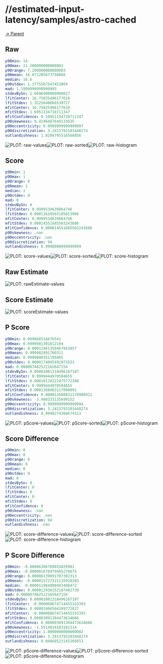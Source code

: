 
# //estimated-input-latency/samples/astro-cached

[→ Parent](../..)


## Raw


```yaml
p90min: 14
p90max: 21.200000000000003
p90range: 7.200000000000003
p90mean: 16.671205673758866
median: 16.6
p90stdev: 1.3775567547453869
mad: 1.1999999999999993
stdevBySn: 1.6696400000000027
lfitCenter: 16.75025496177618
lfitStdev: 1.3525048666539727
mfitCenter: 16.75025496177618
mfitStdev: 1.6951134718711347
mfitConfidence: 0.16951134718711347
p90skewness: 0.4246487649133635
p90eccentricity: 0.9999999999999997
p90discretization: 3.2413793103448274
outlandishness: 1.0284795516568856

```

![PLOT: raw-values](./raw/values.svg)![PLOT: raw-sorted](./raw/sorted.svg)![PLOT: raw-histogram](./raw/histogram.svg)
## Score


```yaml
p90min: 1
p90max: 1
p90range: 0
p90mean: 1
median: 1
p90stdev: 0
mad: 0
stdevBySn: 0
lfitCenter: 0.9999534639864746
lfitStdev: 0.00011610565185013966
mfitCenter: 0.9999534639864746
mfitStdev: 0.00014551685503243686
mfitConfidence: 0.000014551685503243686
p90skewness: .nan
p90eccentricity: .nan
p90discretization: 94
outlandishness: 0.9998000099999999

```

![PLOT: score-values](./score/values.svg)![PLOT: score-sorted](./score/sorted.svg)![PLOT: score-histogram](./score/histogram.svg)
## Raw Estimate

![PLOT: rawEstimate-values](./rawEstimate/values.svg)
## Score Estimate

![PLOT: scoreEstimate-values](./scoreEstimate/values.svg)
## P Score


```yaml
p90min: 0.999868516676541
p90max: 0.9999981301812194
p90range: 0.00012961350467843857
p90mean: 0.999982891760311
median: 0.9999880351195085
p90stdev: 0.0000174895491973553
mad: 0.000007482522165647154
stdevBySn: 0.00001081318496187187
lfitCenter: 0.9999444970504655
lfitStdev: 0.00010124222475772388
mfitCenter: 0.9999444970504655
mfitStdev: 0.0001268883117098091
mfitConfidence: 0.000012688831170980911
p90skewness: -3.480333135699152
p90eccentricity: 0.9999999999999994
p90discretization: 3.2413793103448274
outlandishness: 0.9998274304674113

```

![PLOT: pScore-values](./pScore/values.svg)![PLOT: pScore-sorted](./pScore/sorted.svg)![PLOT: pScore-histogram](./pScore/histogram.svg)
## Score Difference


```yaml
p90min: 0
p90max: 0
p90range: 0
p90mean: 0
median: 0
p90stdev: 0
mad: 0
stdevBySn: 0
lfitCenter: 0
lfitStdev: 0
mfitCenter: 0
mfitStdev: 0
mfitConfidence: 0
p90skewness: .nan
p90eccentricity: .nan
p90discretization: 94
outlandishness: .nan

```

![PLOT: score-difference-values](./score-difference/values.svg)![PLOT: score-difference-sorted](./score-difference/sorted.svg)![PLOT: score-difference-histogram](./score-difference/histogram.svg)
## P Score Difference


```yaml
p90min: -0.00006306789655829981
p90max: -0.000001676979485276675
p90range: 0.00006139091707302313
p90mean: -0.000015727321135928383
median: -0.000011964880491488472
p90stdev: 0.000012936152187482739
mad: 0.000007482522165647154
stdevBySn: 0.00001081318496187187
lfitCenter: -0.000008674714455333393
lfitStdev: 0.00002466504109772027
mfitCenter: -0.000008674714455333393
mfitStdev: 0.00003091304473634666
mfitConfidence: 0.000003091304473634666
p90skewness: -1.5514824183182114
p90eccentricity: 1.0000000000000002
p90discretization: 3.2413793103448274
outlandishness: 0.04660523145266653

```

![PLOT: pScore-difference-values](./pScore-difference/values.svg)![PLOT: pScore-difference-sorted](./pScore-difference/sorted.svg)![PLOT: pScore-difference-histogram](./pScore-difference/histogram.svg)